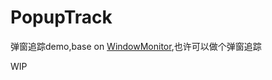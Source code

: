 # PopupTrack
弹窗追踪demo,base on [WindowMonitor](https://github.com/richardweiym/old-code/tree/master/WindowMonitor),也许可以做个弹窗追踪



WIP

